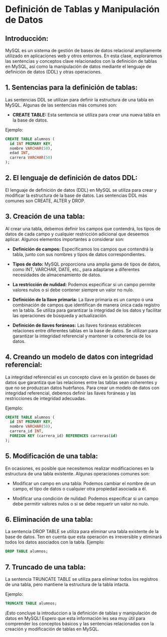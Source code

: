 # Definición de Tablas y Manipulación de Datos

## Introducción:
MySQL es un sistema de gestión de bases de datos relacional ampliamente utilizado en aplicaciones web y otros entornos. En esta clase, exploraremos las sentencias y conceptos clave relacionados con la definición de tablas en MySQL, así como la manipulación de datos mediante el lenguaje de definición de datos (DDL) y otras operaciones.

## 1. Sentencias para la definición de tablas:
Las sentencias DDL se utilizan para definir la estructura de una tabla en MySQL. Algunas de las sentencias más comunes son:
- **CREATE TABLE:** Esta sentencia se utiliza para crear una nueva tabla en la base de datos.

Ejemplo:

```sql
CREATE TABLE alumnos (
  id INT PRIMARY KEY,
  nombre VARCHAR(50),
  edad INT,
  carrera VARCHAR(50)
);
```

## 2. El lenguaje de definición de datos DDL:
El lenguaje de definición de datos (DDL) en MySQL se utiliza para crear y modificar la estructura de la base de datos. Las sentencias DDL más comunes son CREATE, ALTER y DROP.

## 3. Creación de una tabla:
Al crear una tabla, debemos definir los campos que contendrá, los tipos de datos de cada campo y cualquier restricción adicional que deseemos aplicar. Algunos elementos importantes a considerar son:

- **Definición de campos:** Especificamos los campos que contendrá la tabla, junto con sus nombres y tipos de datos correspondientes.

- **Tipos de dato:** MySQL proporciona una amplia gama de tipos de datos, como INT, VARCHAR, DATE, etc., para adaptarse a diferentes necesidades de almacenamiento de datos.

- **La restricción de nulidad:** Podemos especificar si un campo permite valores nulos o si debe contener siempre un valor no nulo.

- **Definición de la llave primaria:** La llave primaria es un campo o una combinación de campos que identifican de manera única cada registro en la tabla. Se utiliza para garantizar la integridad de los datos y facilitar las operaciones de búsqueda y actualización.

- **Definición de llaves foráneas:** Las llaves foráneas establecen relaciones entre diferentes tablas en la base de datos. Se utilizan para garantizar la integridad referencial y mantener la coherencia de los datos.

## 4. Creando un modelo de datos con integridad referencial:
La integridad referencial es un concepto clave en la gestión de bases de datos que garantiza que las relaciones entre las tablas sean coherentes y que no se produzcan datos huérfanos. Para crear un modelo de datos con integridad referencial, debemos definir las llaves foráneas y las restricciones de integridad adecuadas.

Ejemplo:

```sql
CREATE TABLE alumnos (
  id INT PRIMARY KEY,
  nombre VARCHAR(50),
  carrera_id INT,
  FOREIGN KEY (carrera_id) REFERENCES carreras(id)
);
```

## 5. Modificación de una tabla:
En ocasiones, es posible que necesitemos realizar modificaciones en la estructura de una tabla existente. Algunas operaciones comunes son:
- Modificar un campo en una tabla: Podemos cambiar el nombre de un campo, el tipo de datos o cualquier otra propiedad asociada a él.

- Modificar una condición de nulidad: Podemos especificar si un campo debe permitir valores nulos o si se debe requerir un valor no nulo.

## 6. Eliminación de una tabla:
La sentencia DROP TABLE se utiliza para eliminar una tabla existente de la base de datos. Ten en cuenta que esta operación es irreversible y eliminará todos los datos asociados con la tabla.
Ejemplo:

```sql
DROP TABLE alumnos;
```

## 7. Truncado de una tabla:
La sentencia TRUNCATE TABLE se utiliza para eliminar todos los registros de una tabla, pero mantiene la estructura de la tabla intacta.

Ejemplo:

```sql
TRUNCATE TABLE alumnos;
```

¡Esto concluye la introduccion a la definición de tablas y manipulación de datos en MySQL! Espero que esta información les sea muy útil para comprender los conceptos básicos y las sentencias relacionadas con la creación y modificación de tablas en MySQL.


